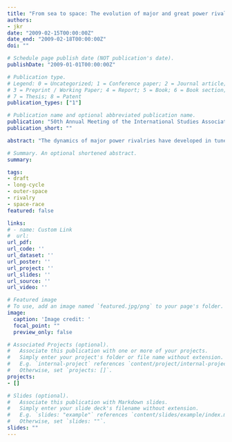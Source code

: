 ```yaml
---
title: "From sea to space: The evolution of major and great power rivalries [Paper presentation]"
authors:
- jkr
date: "2009-02-15T00:00:00Z"
date_end: "2009-02-18T00:00:00Z"
doi: ""

# Schedule page publish date (NOT publication's date).
publishDate: "2009-01-01T00:00:00Z"

# Publication type.
# Legend: 0 = Uncategorized; 1 = Conference paper; 2 = Journal article;
# 3 = Preprint / Working Paper; 4 = Report; 5 = Book; 6 = Book section;
# 7 = Thesis; 8 = Patent
publication_types: ["1"]

# Publication name and optional abbreviated publication name.
publication: "50th Annual Meeting of the International Studies Association (ISA), New York, NY"
publication_short: ""

abstract: "The dynamics of major power rivalries have developed in tune with political and economic global system long-term developmental phases for a number of centuries. This paper places a special focus on the current phase of major power rivalry and the transition from the geo-political role of sea as a strategic dimension to outer -space."

# Summary. An optional shortened abstract.
summary:

tags:
- draft
- long-cycle
- outer-space
- rivalry
- space-race
featured: false

links:
# - name: Custom Link
#  url:
url_pdf:
url_code: ''
url_dataset: ''
url_poster: ''
url_project: ''
url_slides: ''
url_source: ''
url_video: ''

# Featured image
# To use, add an image named `featured.jpg/png` to your page's folder.
image:
  caption: 'Image credit: '
  focal_point: ""
  preview_only: false

# Associated Projects (optional).
#   Associate this publication with one or more of your projects.
#   Simply enter your project's folder or file name without extension.
#   E.g. `internal-project` references `content/project/internal-project/index.md`.
#   Otherwise, set `projects: []`.
projects:
- []

# Slides (optional).
#   Associate this publication with Markdown slides.
#   Simply enter your slide deck's filename without extension.
#   E.g. `slides: "example"` references `content/slides/example/index.md`.
#   Otherwise, set `slides: ""`.
slides: ""
---
```

